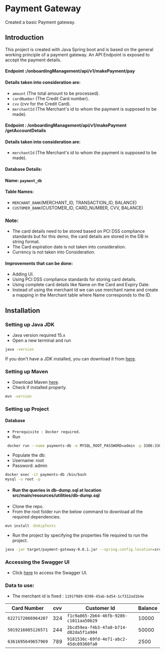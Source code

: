 # Payment Gateway

Created a basic Payment gateway.

## Introduction
This project is created with Java Spring boot and is based on the general working principle of a payment gateway.
An API Endpoint is exposed to accept the payment details.

#### Endpoint : ​/onboardingManagement​/api​/v1​/makePayment​/pay

#### Details taken into consideration are:
- `amount` (The total amount to be processed).
- `cardNumber` (The Credit Card number).
- `cvv` (cvv for the Credit Card).
- `merchantId` (The Merchant's id to whom the payment is supposed to be made).

#### Endpoint : ​/onboardingManagement​/api​/v1​/makePayment​/getAccountDetails
#### Details taken into consideration are:
- `merchantId` (The Merchant's id to whom the payment is supposed to be made).


#### Database Details:




#### Name: `payment_db`

#### Table Names:

- `MERCHANT_BANK`(MERCHANT_ID, TRANSACTION_ID, BALANCE)
- `CUSTOMER_BANK`(CUSTOMER_ID, CARD_NUMBER, CVV, BALANCE)


### Note:
- The card details need to be stored based on PCI DSS compliance standards but for this demo, the card details are stored in the DB in string format.
- The Card expiration date is not taken into consideration.
- Currency is not taken into Consideration.
#### Improvements that can be done:
- Adding UI.
- Using PCI DSS compliance standards for storing card details.
- Using complete card details like Name on the Card and Expiry Date.
- Instead of using the merchant Id we can use merchant name and create a mapping in the Merchant table where Name corresponds to the ID.



## Installation

### Setting up Java JDK

- Java version required 15.x
- Open a new terminal and run
```bash
java -version
```
If you don't have a JDK installed, you can download it from [here](https://www.oracle.com/java/technologies/javase/jdk15-archive-downloads.html).


### Setting up Maven
- Download Maven [here](https://maven.apache.org/download.cgi).
- Check if installed properly.
```bash
mvn -version
```


### Setting up Project

#### Database
- `Prerequisite : Docker required.`
- Run
```bash
 docker run --name payments-db -e MYSQL_ROOT_PASSWORD=admin -p 3306:3306 -d mysql:8.0 
```
- Populate the db:
- Username: root
- Password: admin
```bash
docker exec -it payments-db /bin/bash 
mysql -u root -p 
 ```
- #### Run the queries in db-dump.sql at location src/main/resources/utilities/db-dump.sql
- Clone the repo.
- From the root folder run the below command to download all the required dependencies.
```bash
mvn install -DskipTests  
```

- Run the project by specifying the properties file required to run the project.
```bash
java -jar target/payment-gateway-0.0.1.jar --spring.config.location=src/main/resources/application.properties 
```

### Accessing the Swagger UI
- Click [here](http://localhost:8082/docs) to access the Swagger UI.


### Data to use:

- The merchant id is fixed : `1191f989-0390-45ab-bd54-1cf312ad1b4e`

| Card Number         | cvv  | Customer Id                            | Balance
| ------------------- | ---- | -------------------------------------- | ----------
| `6227172066964207`  | 324  | `f1c9a865-2b64-46fb-9286-c1011aa50b29` | 10000
| `5019216085126571`  | 244  | `2bcd59ea-f4b3-47a0-b714-d82da5f1a904` | 50000
| `6361695649657969`  | 789  | `9181536c-69fd-4e71-abc2-45dc89360fa0` | 2500
